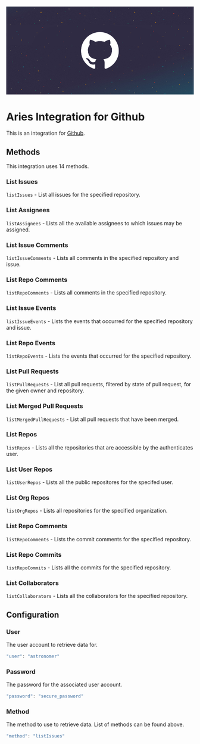 ![alt text](/img/logo.png "Aries Integration for Github")

# Aries Integration for Github

This is an integration for [Github](https://github.com/).

## Methods
This integration uses 14 methods.

### List Issues
`listIssues` - List all issues for the specified repository.

### List Assignees
`listAssignees` - Lists all the available assignees to which issues may be assigned.

### List Issue Comments
`listIssueComments` - Lists all comments in the specified repository and issue.

### List Repo Comments
`listRepoComments` - Lists all comments in the specified repository.

### List Issue Events
`listIssueEvents` - Lists the events that occurred for the specified repository and issue.

### List Repo Events
`listRepoEvents` - Lists the events that occurred for the specified repository.

### List Pull Requests
`listPullRequests` - List all pull requests, filtered by state of pull request, for the given owner and repository.

### List Merged Pull Requests
`listMergedPullRequests` - List all pull requests that have been merged.

### List Repos
`listRepos` - Lists all the repositories that are accessible by the authenticates user.

### List User Repos
`listUserRepos` - Lists all the public repositores for the specifed user.

### List Org Repos
`listOrgRepos` - Lists all repositories for the specified organization. 

### List Repo Comments
`listRepoComments` - Lists the commit comments for the specified repository.

### List Repo Commits
`listRepoCommits` - Lists all the commits for the specified repository.

### List Collaborators
`listCollaborators` - Lists all the collaborators for the specified repository.

## Configuration

### User
The user account to retrieve data for. 
```javascript
"user": "astronomer"
```

### Password
The password for the associated user account.
```javascript
"password": "secure_password"
```

### Method
The method to use to retrieve data. List of methods can be found above.
```javascript 
"method": "listIssues"
```